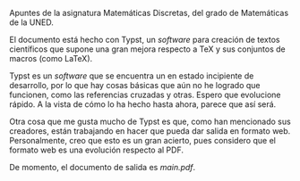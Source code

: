 


Apuntes de la asignatura Matemáticas Discretas, del grado de Matemáticas de
la UNED.

El documento está hecho con Typst, un _software_ para creación de textos
científicos que supone una gran mejora respecto a TeX y sus conjuntos de
macros (como LaTeX).

Typst es un _software_ que se encuentra un en estado incipiente de
desarrollo, por lo que hay cosas básicas que aún no he logrado que
funcionen, como las referencias cruzadas y otras. Espero que evolucione
rápido. A la vista de cómo lo ha hecho hasta ahora, parece que así será.

Otra cosa que me gusta mucho de Typst es que, como han mencionado sus
creadores, están trabajando en hacer que pueda dar salida en formato web.
Personalmente, creo que esto es un gran acierto, pues considero que el
formato web es una evolución respecto al PDF.

De momento, el documento de salida es _main.pdf_.



